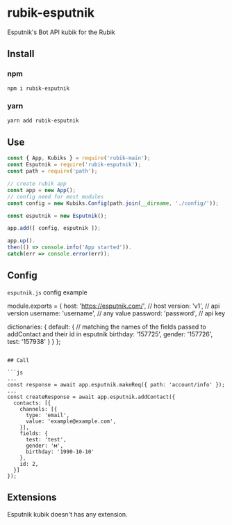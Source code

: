 # rubik-esputnik
Esputnik's Bot API kubik for the Rubik

## Install

### npm
```bash
npm i rubik-esputnik
```

### yarn
```bash
yarn add rubik-esputnik
```

## Use
```js
const { App, Kubiks } = require('rubik-main');
const Esputnik = require('rubik-esputnik');
const path = require('path');

// create rubik app
const app = new App();
// config need for most modules
const config = new Kubiks.Config(path.join(__dirname, './config/'));

const esputnik = new Esputnik();

app.add([ config, esputnik ]);

app.up().
then(() => console.info('App started')).
catch(err => console.error(err));
```

## Config
`esputnik.js` config example

module.exports = {
  host: 'https://esputnik.com/', // host
  version: 'v1', // api version
  username: 'username', // any value
  password: 'password', // api key

  dictionaries: {
    default: { // matching the names of the fields passed to addContact and their id in esputnik
      birthday: '157725',
      gender: '157726',
      test: '157938'
    }
  }
};

```

## Call

```js
...
const response = await app.esputnik.makeReq({ path: 'account/info' });
...
const createResponse = await app.esputnik.addContact({
  contacts: [{
    channels: [{
      type: 'email',
      value: 'example@example.com',
    }],
    fields: {
      test: 'test',
      gender: 'м',
      birthday: '1990-10-10'
    },
    id: 2,
  }]
});
````

## Extensions
Esputnik kubik doesn't has any extension.
